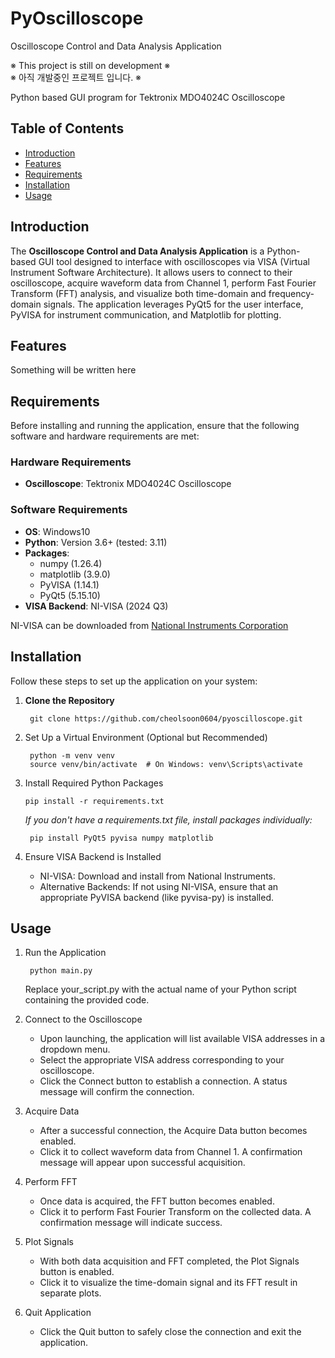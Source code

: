 # PyOscilloscope 
Oscilloscope Control and Data Analysis Application

※ This project is still on development ※  
※ 아직 개발중인 프로젝트 입니다. ※

Python based GUI program for Tektronix MDO4024C Oscilloscope

## Table of Contents

- [Introduction](#Introduction)
- [Features](#Features)
- [Requirements](#Requirements)
- [Installation](#Installation)
- [Usage](#Usage)

## Introduction

The **Oscilloscope Control and Data Analysis Application** is a Python-based GUI tool designed to interface with oscilloscopes via VISA (Virtual Instrument Software Architecture). It allows users to connect to their oscilloscope, acquire waveform data from Channel 1, perform Fast Fourier Transform (FFT) analysis, and visualize both time-domain and frequency-domain signals. The application leverages PyQt5 for the user interface, PyVISA for instrument communication, and Matplotlib for plotting.

## Features

Something will be written here

## Requirements

Before installing and running the application, ensure that the following software and hardware requirements are met:

### Hardware Requirements

- **Oscilloscope**: Tektronix MDO4024C Oscilloscope

### Software Requirements

- **OS**: Windows10
- **Python**: Version 3.6+ (tested: 3.11)
- **Packages**:
  - numpy (1.26.4)
  - matplotlib (3.9.0)
  - PyVISA (1.14.1)
  - PyQt5 (5.15.10)
- **VISA Backend**: NI-VISA (2024 Q3)

NI-VISA can be downloaded from [National Instruments Corporation](https://www.ni.com/en/support/downloads/drivers/download.ni-visa.html?srsltid=AfmBOoqtvk6fcF6_a1q-t-BRAPNtnBMvJC90ikrsAYKw32quuOrMsXpn)
  
## Installation

Follow these steps to set up the application on your system:

1. **Clone the Repository**

        git clone https://github.com/cheolsoon0604/pyoscilloscope.git

2. Set Up a Virtual Environment (Optional but Recommended)

        python -m venv venv
        source venv/bin/activate  # On Windows: venv\Scripts\activate
    
3. Install Required Python Packages

       pip install -r requirements.txt

    *If you don't have a requirements.txt file, install packages individually:*

        pip install PyQt5 pyvisa numpy matplotlib

4. Ensure VISA Backend is Installed

   - NI-VISA: Download and install from National Instruments.
   - Alternative Backends: If not using NI-VISA, ensure that an appropriate PyVISA backend (like pyvisa-py) is installed.

## Usage
1. Run the Application

        python main.py

   Replace your_script.py with the actual name of your Python script containing the provided code.

2. Connect to the Oscilloscope

   - Upon launching, the application will list available VISA addresses in a dropdown menu.
   - Select the appropriate VISA address corresponding to your oscilloscope.
   - Click the Connect button to establish a connection. A status message will confirm the connection.

3. Acquire Data

   - After a successful connection, the Acquire Data button becomes enabled.
   - Click it to collect waveform data from Channel 1. A confirmation message will appear upon successful acquisition.

4. Perform FFT

   - Once data is acquired, the FFT button becomes enabled.
   - Click it to perform Fast Fourier Transform on the collected data. A confirmation message will indicate success.

5. Plot Signals

   - With both data acquisition and FFT completed, the Plot Signals button is enabled.
   - Click it to visualize the time-domain signal and its FFT result in separate plots.

6. Quit Application

   - Click the Quit button to safely close the connection and exit the application.
